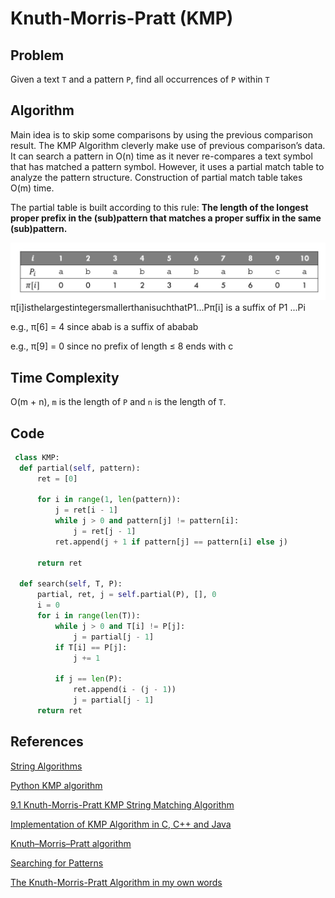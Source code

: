 # Knuth-Morris-Pratt (KMP)

## Problem

Given a text `T` and a pattern `P`, find all occurrences of `P` within `T`

## Algorithm

Main idea is to skip some comparisons by using the previous comparison result.
The KMP Algorithm cleverly make use of previous comparison’s data. It can search a pattern in O(n) time as it never re-compares a text symbol that has matched a pattern symbol. However, it uses a partial match table to analyze the pattern structure. Construction of partial match table takes O(m) time.

The partial table is built according to this rule: **The length of the longest proper prefix in the (sub)pattern that matches a proper suffix in the same (sub)pattern.**

![KMP](images/kmp.jpg "kmp")
π[i]isthelargestintegersmallerthanisuchthatP1...Pπ[i] is a suffix of P1 ...Pi

e.g., π[6] = 4 since abab is a suffix of ababab

e.g., π[9] = 0 since no prefix of length ≤ 8 ends with c

## Time Complexity

O(m + n), `m` is the length of `P` and `n` is the length of `T`.

## Code

  ```python
   class KMP:
    def partial(self, pattern):
        ret = [0]
        
        for i in range(1, len(pattern)):
            j = ret[i - 1]
            while j > 0 and pattern[j] != pattern[i]:
                j = ret[j - 1]
            ret.append(j + 1 if pattern[j] == pattern[i] else j)
            
        return ret
    
    def search(self, T, P):
        partial, ret, j = self.partial(P), [], 0
        i = 0
        for i in range(len(T)):
            while j > 0 and T[i] != P[j]:
                j = partial[j - 1]
            if T[i] == P[j]: 
                j += 1
                
            if j == len(P):
                ret.append(i - (j - 1))
                j = partial[j - 1]    
        return ret
  ```

## References

[String Algorithms](https://web.stanford.edu/class/cs97si/10-string-algorithms.pdf)

[Python KMP algorithm](https://gist.github.com/m00nlight/daa6786cc503fde12a77)

[9.1 Knuth-Morris-Pratt KMP String Matching Algorithm](https://www.youtube.com/watch?v=V5-7GzOfADQ)

[Implementation of KMP Algorithm in C, C++ and Java](http://www.techiedelight.com/implementation-kmp-algorithm-c-cpp-java/)

[Knuth–Morris–Pratt algorithm](https://en.wikipedia.org/wiki/Knuth–Morris–Pratt_algorithm)

[Searching for Patterns](https://www.geeksforgeeks.org/searching-for-patterns-set-2-kmp-algorithm/)

[The Knuth-Morris-Pratt Algorithm in my own words](http://jakeboxer.com/blog/2009/12/13/the-knuth-morris-pratt-algorithm-in-my-own-words/)